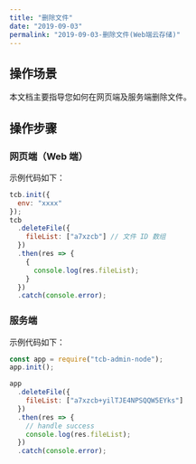 ```yaml
---
title: "删除文件"
date: "2019-09-03"
permalink: "2019-09-03-删除文件(Web端云存储)"
---
```


## 操作场景

本文档主要指导您如何在网页端及服务端删除文件。

## 操作步骤

### 网页端（Web 端）

示例代码如下：

```javascript
tcb.init({
  env: "xxxx"
});
tcb
  .deleteFile({
    fileList: ["a7xzcb"] // 文件 ID 数组
  })
  .then(res => {
    {
      console.log(res.fileList);
    }
  })
  .catch(console.error);
```

### 服务端

示例代码如下：

```javascript
const app = require("tcb-admin-node");
app.init();

app
  .deleteFile({
    fileList: ["a7xzcb+yilTJE4NPSQQW5EYks"]
  })
  .then(res => {
    // handle success
    console.log(res.fileList);
  })
  .catch(console.error);
```
